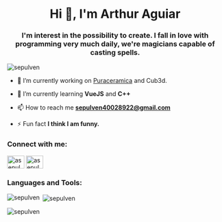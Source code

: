 <h1 align="center">Hi 👋, I'm Arthur Aguiar</h1>
<h3 align="center">I'm interest in the possibility to create. I fall in love with programming very much daily, we're magicians capable of casting spells.</h3>

<p align="left"> <img src="https://komarev.com/ghpvc/?username=sepulven&label=Profile%20views&color=1a5fb4&style=flat" alt="sepulven" /> </p>

- 🔭 I’m currently working on [Puraceramica](www.puraceramica.pt) and Cub3d.

- 🌱 I’m currently learning **VueJS** and **C++**

- 📫 How to reach me **sepulven40028922@gmail.com**

- ⚡ Fun fact **I think I am funny.**

<h3 align="left">Connect with me:</h3>
<p align="left">
<a href="https://twitter.com/asepulven" target="blank"><img align="center" src="https://raw.githubusercontent.com/rahuldkjain/github-profile-readme-generator/master/src/images/icons/Social/twitter.svg" alt="asepulven" height="30" width="40" /></a>
<a href="https://instagram.com/asepulven" target="blank"><img align="center" src="https://raw.githubusercontent.com/rahuldkjain/github-profile-readme-generator/master/src/images/icons/Social/instagram.svg" alt="asepulven" height="30" width="40" /></a>
</p>

<h3 align="left">Languages and Tools:</h3>

<p><img align="left" src="https://github-readme-stats.vercel.app/api/top-langs?username=sepulven&show_icons=true&theme=dark&locale=en&layout=compact" alt="sepulven" /></p>

<p>&nbsp;<img align="center" src="https://github-readme-stats.vercel.app/api?username=sepulven&show_icons=true&theme=dark&locale=en" alt="sepulven" /></p>

<p><img align="center" src="https://github-readme-streak-stats.herokuapp.com/?user=sepulven&theme=dark" alt="sepulven" /></p>

